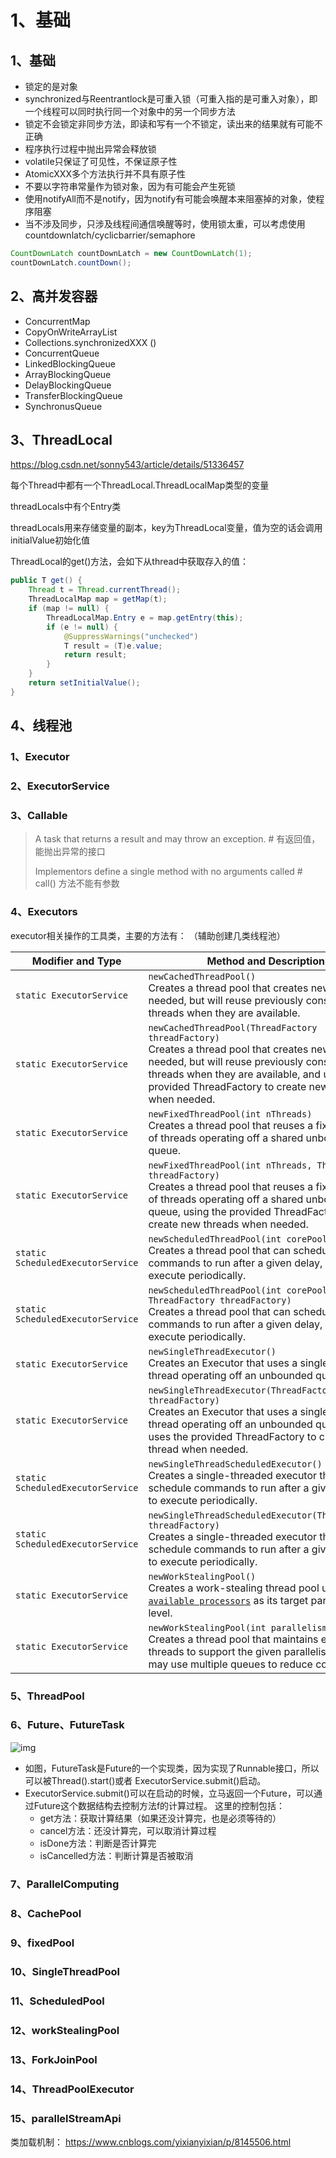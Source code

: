 # 1、基础

## 1、基础

- 锁定的是对象
- synchronized与Reentrantlock是可重入锁（可重入指的是可重入对象），即一个线程可以同时执行同一个对象中的另一个同步方法
- 锁定不会锁定非同步方法，即读和写有一个不锁定，读出来的结果就有可能不正确
- 程序执行过程中抛出异常会释放锁
- volatile只保证了可见性，不保证原子性
- AtomicXXX多个方法执行并不具有原子性
- 不要以字符串常量作为锁对象，因为有可能会产生死锁
- 使用notifyAll而不是notify，因为notify有可能会唤醒本来阻塞掉的对象，使程序阻塞
- 当不涉及同步，只涉及线程间通信唤醒等时，使用锁太重，可以考虑使用countdownlatch/cyclicbarrier/semaphore

```java
CountDownLatch countDownLatch = new CountDownLatch(1);
countDownLatch.countDown();
```

## 2、高并发容器

- ConcurrentMap
- CopyOnWriteArrayList
- Collections.synchronizedXXX ()
- ConcurrentQueue
- LinkedBlockingQueue
- ArrayBlockingQueue
- DelayBlockingQueue
- TransferBlockingQueue
- SynchronusQueue

## 3、ThreadLocal

<https://blog.csdn.net/sonny543/article/details/51336457>

每个Thread中都有一个ThreadLocal.ThreadLocalMap类型的变量 

threadLocals中有个Entry类

threadLocals用来存储变量的副本，key为ThreadLocal变量，值为空的话会调用initialValue初始化值

ThreadLocal的get()方法，会如下从thread中获取存入的值：

```java
public T get() {
    Thread t = Thread.currentThread();
    ThreadLocalMap map = getMap(t);
    if (map != null) {
        ThreadLocalMap.Entry e = map.getEntry(this);
        if (e != null) {
            @SuppressWarnings("unchecked")
            T result = (T)e.value;
            return result;
        }
    }
    return setInitialValue();
}
```







## 4、线程池

### 1、Executor

### 2、ExecutorService

### 3、Callable

> A task that returns a result and may throw an exception.					# 有返回值，能抛出异常的接口
>
> Implementors define a single method with no arguments called			# call() 方法不能有参数

### 4、Executors

executor相关操作的工具类，主要的方法有： （辅助创建几类线程池）

| Modifier and Type                 | Method and Description                                       |
| --------------------------------- | ------------------------------------------------------------ |
| `static ExecutorService`          | `newCachedThreadPool()`<br />Creates a thread pool that creates new threads as needed, but will reuse previously constructed threads when they are available. |
| `static ExecutorService`          | `newCachedThreadPool(ThreadFactory threadFactory)`<br />Creates a thread pool that creates new threads as needed, but will reuse previously constructed threads when they are available, and uses the provided ThreadFactory to create new threads when needed. |
| `static ExecutorService`          | `newFixedThreadPool(int nThreads)`<br />Creates a thread pool that reuses a fixed number of threads operating off a shared unbounded queue. |
| `static ExecutorService`          | `newFixedThreadPool(int nThreads, ThreadFactory threadFactory)`<br />Creates a thread pool that reuses a fixed number of threads operating off a shared unbounded queue, using the provided ThreadFactory to create new threads when needed. |
| `static ScheduledExecutorService` | `newScheduledThreadPool(int corePoolSize)`<br />Creates a thread pool that can schedule commands to run after a given delay, or to execute periodically. |
| `static ScheduledExecutorService` | `newScheduledThreadPool(int corePoolSize, ThreadFactory threadFactory)`<br />Creates a thread pool that can schedule commands to run after a given delay, or to execute periodically. |
| `static ExecutorService`          | `newSingleThreadExecutor()`<br />Creates an Executor that uses a single worker thread operating off an unbounded queue. |
| `static ExecutorService`          | `newSingleThreadExecutor(ThreadFactory threadFactory)`<br />Creates an Executor that uses a single worker thread operating off an unbounded queue, and uses the provided ThreadFactory to create a new thread when needed. |
| `static ScheduledExecutorService` | `newSingleThreadScheduledExecutor()`<br />Creates a single-threaded executor that can schedule commands to run after a given delay, or to execute periodically. |
| `static ScheduledExecutorService` | `newSingleThreadScheduledExecutor(ThreadFactory threadFactory)`<br />Creates a single-threaded executor that can schedule commands to run after a given delay, or to execute periodically. |
| `static ExecutorService`          | `newWorkStealingPool()`<br />Creates a work-stealing thread pool using all [`available processors`](../../../java/lang/Runtime.html#availableProcessors--) as its target parallelism level. |
| `static ExecutorService`          | `newWorkStealingPool(int parallelism)`<br />Creates a thread pool that maintains enough threads to support the given parallelism level, and may use multiple queues to reduce contention. |

### 5、ThreadPool

### 6、Future、FutureTask

![img](file:///D:\filespaces\images/3018066B-513B-4CFF-9BB6-A17C90155E5A.png)

- 如图，FutureTask是Future的一个实现类，因为实现了Runnable接口，所以可以被Thread().start()或者 ExecutorService.submit()启动。
- ExecutorService.submit()可以在启动的时候，立马返回一个Future，可以通过Future这个数据结构去控制方法f的计算过程。 这里的控制包括： 
  - get方法：获取计算结果（如果还没计算完，也是必须等待的） 
  - cancel方法：还没计算完，可以取消计算过程 
  - isDone方法：判断是否计算完 
  - isCancelled方法：判断计算是否被取消

### 7、ParallelComputing

### 8、CachePool

### 9、fixedPool

### 10、SingleThreadPool

### 11、ScheduledPool

### 12、workStealingPool

### 13、ForkJoinPool

### 14、ThreadPoolExecutor

### 15、parallelStreamApi

类加载机制：
https://www.cnblogs.com/yixianyixian/p/8145506.html
